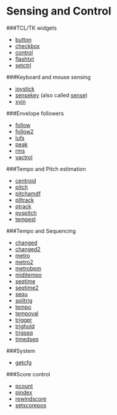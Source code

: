 # **Sensing and Control**

###TCL/TK widgets

* [button](../../opcodes/button)
* [checkbox](../../opcodes/checkbox)
* [control](../../opcodes/control)
* [flashtxt](../../opcodes/flashtxt)
* [setctrl](../../opcodes/setctrl)

###Keyboard and mouse sensing

* [joystick](../../opcodes/joystick)
* [sensekey](../../opcodes/sensekey) (also called [sense](../../opcodes/sense))
* [xyin](../../opcodes/xyin)

###Envelope followers

* [follow](../../opcodes/follow)
* [follow2](../../opcodes/follow2)
* [lufs](../../opcodes/lufs)
* [peak](../../opcodes/peak)
* [rms](../../opcodes/rms)
* [vactrol](../../opcodes/vactrol)

###Tempo and Pitch estimation

* [centroid](../../opcodes/centroid)
* [pitch](../../opcodes/pitch)
* [pitchamdf](../../opcodes/pitchamdf)
* [plltrack](../../opcodes/plltrack)
* [ptrack](../../opcodes/ptrack)
* [pvspitch](../../opcodes/pvspitch)
* [tempest](../../opcodes/tempest)

###Tempo and Sequencing

* [changed](../../opcodes/changed)
* [changed2](../../opcodes/changed2)
* [metro](../../opcodes/metro)
* [metro2](../../opcodes/metro2)
* [metrobpm](../../opcodes/metrobpm)
* [miditempo](../../opcodes/miditempo)
* [seqtime](../../opcodes/seqtime)
* [seqtime2](../../opcodes/seqtime2)
* [sequ](../../opcodes/sequ)
* [splitrig](../../opcodes/splitrig)
* [tempo](../../opcodes/tempo)
* [tempoval](../../opcodes/tempoval)
* [trigger](../../opcodes/trigger)
* [trighold](../../opcodes/trighold)
* [trigseq](../../opcodes/trigseq)
* [timedseq](../../opcodes/timedseq)

###System

* [getcfg](../../opcodes/getcfg)

###Score control

* [pcount](../../opcodes/pcount)
* [pindex](../../opcodes/pindex)
* [rewindscore](../../opcodes/rewindscore)
* [setscorepos](../../opcodes/setscorepos)
